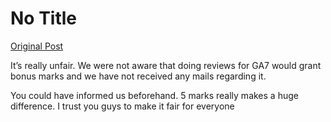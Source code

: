 # No Title

[Original Post](https://discourse.onlinedegree.iitm.ac.in/t/172246/33)

<p>It’s really unfair. We were not aware that doing reviews for GA7 would grant bonus marks and we have not received any mails regarding it.</p>
<p>You could have informed us beforehand. 5 marks really makes a huge difference. I trust you guys to make it fair for everyone</p>